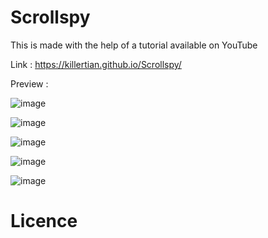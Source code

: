 # Scrollspy

This is made with the help of a tutorial available on YouTube

Link : https://killertian.github.io/Scrollspy/

Preview : 

![image](https://github.com/KILLERTIAN/Scrollspy/assets/77867638/e3571ed6-db4d-4c4f-aa49-353d045dd411)

![image](https://github.com/KILLERTIAN/Scrollspy/assets/77867638/e214f28c-72d0-46e9-adbe-429f1bd849aa)

![image](https://github.com/KILLERTIAN/Scrollspy/assets/77867638/65082be3-1952-417f-b7f5-c363785a155f)

![image](https://github.com/KILLERTIAN/Scrollspy/assets/77867638/d0adc990-bfeb-4476-a5a0-82cdd8460809)

![image](https://github.com/KILLERTIAN/Scrollspy/assets/77867638/b8a87e5c-8440-4495-9a9c-11cf4c918327)

# Licence 


